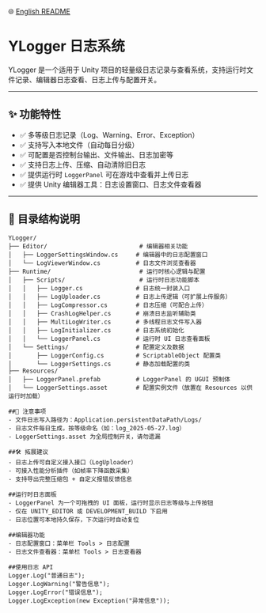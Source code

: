 🌐 [English README](README.en.md)
# YLogger 日志系统

YLogger 是一个适用于 Unity 项目的轻量级日志记录与查看系统，支持运行时文件记录、编辑器日志查看、日志上传与配置开关。

---

## ✨ 功能特性

- ✅ 多等级日志记录（Log、Warning、Error、Exception）
- ✅ 支持写入本地文件（自动每日分级）
- ✅ 可配置是否控制台输出、文件输出、日志加密等
- ✅ 支持日志上传、压缩、自动清除旧日志
- ✅ 提供运行时 `LoggerPanel` 可在游戏中查看并上传日志
- ✅ 提供 Unity 编辑器工具：日志设置窗口、日志文件查看器

---

## 📁 目录结构说明

```text
YLogger/
├── Editor/                          # 编辑器相关功能
│   ├── LoggerSettingsWindow.cs     # 编辑器中的日志配置窗口
│   └── LogViewerWindow.cs          # 日志文件浏览查看器
├── Runtime/                         # 运行时核心逻辑与配置
│   ├── Scripts/                     # 运行时日志功能脚本
│   │   ├── Logger.cs               # 日志统一封装入口
│   │   ├── LogUploader.cs          # 日志上传逻辑（可扩展上传服务）
│   │   ├── LogCompressor.cs        # 日志压缩（可配合上传）
│   │   ├── CrashLogHelper.cs       # 崩溃日志监听辅助类
│   │   ├── MultiLogWriter.cs       # 多线程日志文件写入器
│   │   ├── LogInitializer.cs       # 日志系统初始化
│   │   └── LoggerPanel.cs          # 运行时 UI 日志查看面板
│   └── Settings/                   # 配置定义及数据
│       ├── LoggerConfig.cs         # ScriptableObject 配置类
│       └── LoggerSettings.cs       # 静态加载配置的类
├── Resources/
│   ├── LoggerPanel.prefab          # LoggerPanel 的 UGUI 预制体
│   └── LoggerSettings.asset        # 配置实例文件（放置在 Resources 以供运行时加载）

##📌 注意事项
- 文件日志写入路径为：Application.persistentDataPath/Logs/
- 日志文件每日生成，按等级命名（如：log_2025-05-27.log）
- LoggerSettings.asset 为全局控制开关，请勿遗漏

##🛠️ 拓展建议
- 日志上传可自定义接入接口（LogUploader）
- 可接入性能分析插件（如帧率下降函数采集）
- 支持导出完整压缩包 + 自定义报错反馈信息

##运行时日志面板
- LoggerPanel 为一个可拖拽的 UI 面板，运行时显示日志等级与上传按钮
- 仅在 UNITY_EDITOR 或 DEVELOPMENT_BUILD 下启用
- 日志位置可本地持久保存，下次运行时自动复位

##编辑器功能
- 日志配置窗口：菜单栏 Tools > 日志配置
- 日志文件查看器：菜单栏 Tools > 日志查看器

##使用日志 API
Logger.Log("普通日志");
Logger.LogWarning("警告信息");
Logger.LogError("错误信息");
Logger.LogException(new Exception("异常信息"));


